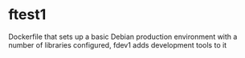 # ftest1
Dockerfile that sets up a basic Debian production environment with a number of libraries configured, fdev1 adds development tools to it
